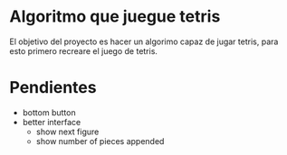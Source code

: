 
# Algoritmo que juegue tetris

El objetivo del proyecto es hacer un algorimo capaz de jugar tetris, para esto primero recreare el juego de tetris.

# Pendientes

- bottom button
- better interface
  - show next figure
  - show number of pieces appended
